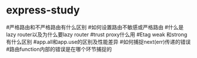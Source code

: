 # express-study
#严格路由和不严格路由有什么区别
#如何设置路由不敏感或严格路由
#什么是lazy router以及为什么要lazy router
#trust proxy什么用
#Etag weak 和strong有什么区别
#app.all和app.use的区别及性能差异
#如何捕捉next(err)传递的错误
#路由function内部的错误是在哪个环节捕捉的
